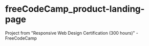 # freeCodeCamp_product-landing-page
Project from "Responsive Web Design Certification (300 hours)" - FreeCodeCamp
